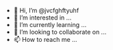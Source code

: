 - 👋 Hi, I’m @jvcfghftyuhf
- 👀 I’m interested in ...
- 🌱 I’m currently learning ...
- 💞️ I’m looking to collaborate on ...
- 📫 How to reach me ...

<!---
jvcfghftyuhf/jvcfghftyuhf is a ✨ special ✨ repository because its `README.md` (this file) appears on your GitHub profile.
You can click the Preview link to take a look at your changes.
--->
